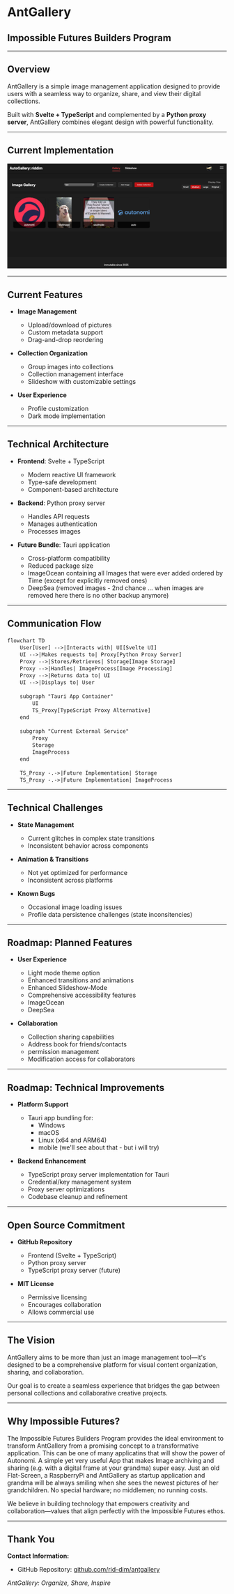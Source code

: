# AntGallery

## Impossible Futures Builders Program

---

## Overview

AntGallery is a simple image management application designed to provide users with a seamless way to organize, share, and view their digital collections.

Built with **Svelte + TypeScript** and complemented by a **Python proxy server**, AntGallery combines elegant design with powerful functionality.

---

## Current Implementation

![AntGallery Screenshot](./assets/antgallery_screenshot.png)

---

## Current Features

- **Image Management**
  - Upload/download of pictures
  - Custom metadata support
  - Drag-and-drop reordering

- **Collection Organization**
  - Group images into collections
  - Collection management interface
  - Slideshow with customizable settings

- **User Experience**
  - Profile customization
  - Dark mode implementation

---

## Technical Architecture

- **Frontend**: Svelte + TypeScript
  - Modern reactive UI framework
  - Type-safe development
  - Component-based architecture

- **Backend**: Python proxy server
  - Handles API requests
  - Manages authentication
  - Processes images

- **Future Bundle**: Tauri application
  - Cross-platform compatibility
  - Reduced package size
  - ImageOcean containing all Images that were ever added ordered by Time (except for explicitly removed ones)
  - DeepSea (removed images - 2nd chance ... when images are removed here there is no other backup anymore)

---

## Communication Flow

```mermaid
flowchart TD
    User[User] -->|Interacts with| UI[Svelte UI]
    UI -->|Makes requests to| Proxy[Python Proxy Server]
    Proxy -->|Stores/Retrieves| Storage[Image Storage]
    Proxy -->|Handles| ImageProcess[Image Processing]
    Proxy -->|Returns data to| UI
    UI -->|Displays to| User
    
    subgraph "Tauri App Container"
        UI
        TS_Proxy[TypeScript Proxy Alternative]
    end
    
    subgraph "Current External Service"
        Proxy
        Storage
        ImageProcess
    end
    
    TS_Proxy -.->|Future Implementation| Storage
    TS_Proxy -.->|Future Implementation| ImageProcess
```

---

## Technical Challenges

- **State Management**
  - Current glitches in complex state transitions
  - Inconsistent behavior across components

- **Animation & Transitions**
  - Not yet optimized for performance
  - Inconsistent across platforms

- **Known Bugs**
  - Occasional image loading issues
  - Profile data persistence challenges (state inconsitencies)

---

## Roadmap: Planned Features

- **User Experience**
  - Light mode theme option
  - Enhanced transitions and animations
  - Enhanced Slideshow-Mode
  - Comprehensive accessibility features
  - ImageOcean
  - DeepSea

- **Collaboration**
  - Collection sharing capabilities
  - Address book for friends/contacts
  - permission management
  - Modification access for collaborators

---

## Roadmap: Technical Improvements

- **Platform Support**
  - Tauri app bundling for:
    - Windows
    - macOS
    - Linux (x64 and ARM64)
    - mobile (we'll see about that - but i will try)

- **Backend Enhancement**
  - TypeScript proxy server implementation for Tauri
  - Credential/key management system
  - Proxy server optimizations
  - Codebase cleanup and refinement

---

## Open Source Commitment

- **GitHub Repository**
  - Frontend (Svelte + TypeScript)
  - Python proxy server
  - TypeScript proxy server (future)

- **MIT License**
  - Permissive licensing
  - Encourages collaboration
  - Allows commercial use

---

## The Vision

AntGallery aims to be more than just an image management tool—it's designed to be a comprehensive platform for visual content organization, sharing, and collaboration.

Our goal is to create a seamless experience that bridges the gap between personal collections and collaborative creative projects.

---

## Why Impossible Futures?

The Impossible Futures Builders Program provides the ideal environment to transform AntGallery from a promising concept to a transformative application. This can be one of many applicatins that will show the power of Autonomi. A simple yet very useful App that makes Image archiving and sharing (e.g. with a digital frame at your grandma) super easy. Just an old Flat-Screen, a RaspberryPi and AntGallery as startup application and grandma will be always smiling when she sees the newest pictures of her grandchildren.
No special hardware; no middlemen; no running costs.

We believe in building technology that empowers creativity and collaboration—values that align perfectly with the Impossible Futures ethos.

---

## Thank You

**Contact Information:**
- GitHub Repository: [github.com/rid-dim/antgallery](https://github.com/rid-dim/antgallery)

*AntGallery: Organize, Share, Inspire* 